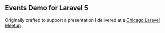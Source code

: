 ## Events Demo for Laravel 5

Originally crafted to support a presentation I delivered at a [Chicago Laravel Meetup](http://www.meetup.com/laravel-chicago/events/221709723/)
